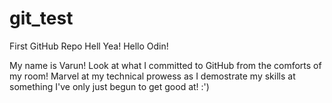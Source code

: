 # git_test
First GitHub Repo Hell Yea!
Hello Odin!

My name is Varun! 
Look at what I committed to GitHub from the comforts of my room!
Marvel at my technical prowess as I demostrate my skills at something I've only just begun to get good at! :')